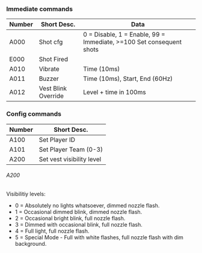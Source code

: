 
### Immediate commands
Number | Short Desc. | Data
:--- | --- | ---
A000 | Shot cfg | 0 = Disable, 1 = Enable, 99 = Immediate, >=100 Set consequent shots
E000 | Shot Fired
A010 | Vibrate 	| Time (10ms)
A011 | Buzzer 	| Time (10ms), Start, End (60Hz)
A012 | Vest Blink Override | Level + time in 100ms

### Config commands
Number | Short Desc.
:--- | ---
A100 | Set Player ID
A101 | Set Player Team (0-3)
A200 | Set vest visibility level

###### A200
Visibilitiy levels:
- 0 = Absolutely no lights whatsoever, dimmed nozzle flash.
- 1 = Occasional dimmed blink, dimmed nozzle flash.
- 2 = Occasional bright blink, full nozzle flash.
- 3 = Dimmed with occasional blink, full nozzle flash.
- 4 = Full light, full nozzle flash.
- 5 = Special Mode - Full with white flashes, full nozzle flash with dim background.

